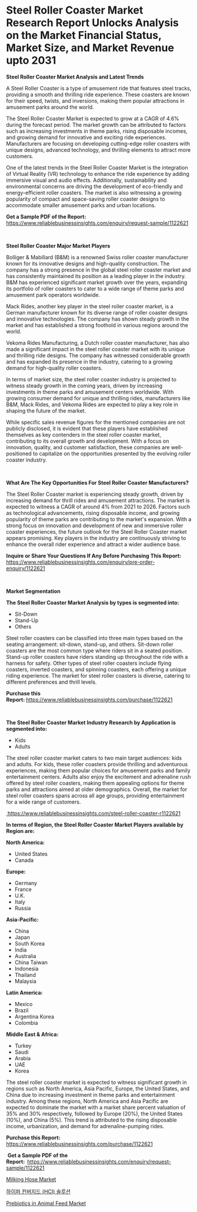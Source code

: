<p><h1>Steel Roller Coaster Market Research Report Unlocks Analysis on the Market Financial Status, Market Size, and Market Revenue upto 2031</h1></p><p><strong>Steel Roller Coaster Market Analysis and Latest Trends</strong></p>
<p><p>A Steel Roller Coaster is a type of amusement ride that features steel tracks, providing a smooth and thrilling ride experience. These coasters are known for their speed, twists, and inversions, making them popular attractions in amusement parks around the world.</p><p>The Steel Roller Coaster Market is expected to grow at a CAGR of 4.6% during the forecast period. The market growth can be attributed to factors such as increasing investments in theme parks, rising disposable incomes, and growing demand for innovative and exciting ride experiences. Manufacturers are focusing on developing cutting-edge roller coasters with unique designs, advanced technology, and thrilling elements to attract more customers.</p><p>One of the latest trends in the Steel Roller Coaster Market is the integration of Virtual Reality (VR) technology to enhance the ride experience by adding immersive visual and audio effects. Additionally, sustainability and environmental concerns are driving the development of eco-friendly and energy-efficient roller coasters. The market is also witnessing a growing popularity of compact and space-saving roller coaster designs to accommodate smaller amusement parks and urban locations.</p></p>
<p><strong>Get a Sample PDF of the Report:&nbsp;</strong> <a href="https://www.reliablebusinessinsights.com/enquiry/request-sample/1122621">https://www.reliablebusinessinsights.com/enquiry/request-sample/1122621</a></p>
<p>&nbsp;</p>
<p><strong>Steel Roller Coaster Major Market Players</strong></p>
<p><p>Bolliger & Mabillard (B&M) is a renowned Swiss roller coaster manufacturer known for its innovative designs and high-quality construction. The company has a strong presence in the global steel roller coaster market and has consistently maintained its position as a leading player in the industry. B&M has experienced significant market growth over the years, expanding its portfolio of roller coasters to cater to a wide range of theme parks and amusement park operators worldwide.</p><p>Mack Rides, another key player in the steel roller coaster market, is a German manufacturer known for its diverse range of roller coaster designs and innovative technologies. The company has shown steady growth in the market and has established a strong foothold in various regions around the world.</p><p>Vekoma Rides Manufacturing, a Dutch roller coaster manufacturer, has also made a significant impact in the steel roller coaster market with its unique and thrilling ride designs. The company has witnessed considerable growth and has expanded its presence in the industry, catering to a growing demand for high-quality roller coasters.</p><p>In terms of market size, the steel roller coaster industry is projected to witness steady growth in the coming years, driven by increasing investments in theme parks and amusement centers worldwide. With growing consumer demand for unique and thrilling rides, manufacturers like B&M, Mack Rides, and Vekoma Rides are expected to play a key role in shaping the future of the market.</p><p>While specific sales revenue figures for the mentioned companies are not publicly disclosed, it is evident that these players have established themselves as key contenders in the steel roller coaster market, contributing to its overall growth and development. With a focus on innovation, quality, and customer satisfaction, these companies are well-positioned to capitalize on the opportunities presented by the evolving roller coaster industry.</p></p>
<p>&nbsp;</p>
<p><strong>What Are The Key Opportunities For Steel Roller Coaster Manufacturers?</strong></p>
<p><p>The Steel Roller Coaster market is experiencing steady growth, driven by increasing demand for thrill rides and amusement attractions. The market is expected to witness a CAGR of around 4% from 2021 to 2026. Factors such as technological advancements, rising disposable income, and growing popularity of theme parks are contributing to the market's expansion. With a strong focus on innovation and development of new and immersive roller coaster experiences, the future outlook for the Steel Roller Coaster market appears promising. Key players in the industry are continuously striving to enhance the overall rider experience and attract a wider audience base.</p></p>
<p><strong>Inquire or Share Your Questions If Any Before Purchasing This Report:</strong> <a href="https://www.reliablebusinessinsights.com/enquiry/pre-order-enquiry/1122621">https://www.reliablebusinessinsights.com/enquiry/pre-order-enquiry/1122621</a></p>
<p>&nbsp;</p>
<p><strong>Market Segmentation</strong></p>
<p><strong>The Steel Roller Coaster Market Analysis by types is segmented into:</strong></p>
<p><ul><li>Sit-Down</li><li>Stand-Up</li><li>Others</li></ul></p>
<p><p>Steel roller coasters can be classified into three main types based on the seating arrangement: sit-down, stand-up, and others. Sit-down roller coasters are the most common type where riders sit in a seated position. Stand-up roller coasters have riders standing up throughout the ride with a harness for safety. Other types of steel roller coasters include flying coasters, inverted coasters, and spinning coasters, each offering a unique riding experience. The market for steel roller coasters is diverse, catering to different preferences and thrill levels.</p></p>
<p><strong>Purchase this Report:&nbsp;</strong><a href="https://www.reliablebusinessinsights.com/purchase/1122621">https://www.reliablebusinessinsights.com/purchase/1122621</a></p>
<p>&nbsp;</p>
<p><strong>The Steel Roller Coaster Market Industry Research by Application is segmented into:</strong></p>
<p><ul><li>Kids</li><li>Adults</li></ul></p>
<p><p>The steel roller coaster market caters to two main target audiences: kids and adults. For kids, these roller coasters provide thrilling and adventurous experiences, making them popular choices for amusement parks and family entertainment centers. Adults also enjoy the excitement and adrenaline rush offered by steel roller coasters, making them appealing options for theme parks and attractions aimed at older demographics. Overall, the market for steel roller coasters spans across all age groups, providing entertainment for a wide range of customers.</p></p>
<p><a href="https://www.reliablebusinessinsights.com/steel-roller-coaster-r1122621">&nbsp;https://www.reliablebusinessinsights.com/steel-roller-coaster-r1122621</a></p>
<p><strong>In terms of Region, the Steel Roller Coaster Market Players available by Region are:</strong></p>
<p>
    <p> <strong> North America: </strong>
        <ul>
            <li>United States</li>
            <li>Canada</li>
        </ul>
        </p> 
    <p> <strong> Europe: </strong>
        <ul>
            <li>Germany</li>
            <li>France</li>
            <li>U.K.</li>
            <li>Italy</li>
            <li>Russia</li>
        </ul>
        </p> 
    <p> <strong> Asia-Pacific: </strong>
        <ul>
            <li>China</li>
            <li>Japan</li>
            <li>South Korea</li>
            <li>India</li>
            <li>Australia</li>
            <li>China Taiwan</li>
            <li>Indonesia</li>
            <li>Thailand</li>
            <li>Malaysia</li>
        </ul>
        </p> 
    <p> <strong> Latin America: </strong>
        <ul>
            <li>Mexico</li>
            <li>Brazil</li>
            <li>Argentina Korea</li>
            <li>Colombia</li>
        </ul>
        </p> 
    <p> <strong> Middle East & Africa: </strong>
        <ul>
            <li>Turkey</li>
            <li>Saudi</li>
            <li>Arabia</li>
            <li>UAE</li>
            <li>Korea</li>
        </ul>
    </p>
    </p>
<p><p>The steel roller coaster market is expected to witness significant growth in regions such as North America, Asia Pacific, Europe, the United States, and China due to increasing investment in theme parks and entertainment industry. Among these regions, North America and Asia Pacific are expected to dominate the market with a market share percent valuation of 35% and 30% respectively, followed by Europe (20%), the United States (10%), and China (5%). This trend is attributed to the rising disposable income, urbanization, and demand for adrenaline-pumping rides.</p></p>
<p><strong>Purchase this Report: </strong><a href="https://www.reliablebusinessinsights.com/purchase/1122621">https://www.reliablebusinessinsights.com/purchase/1122621</a></p>
<p>&nbsp;<strong>Get a Sample PDF of the Report:&nbsp;&nbsp;</strong><a href="https://www.reliablebusinessinsights.com/enquiry/request-sample/1122621">https://www.reliablebusinessinsights.com/enquiry/request-sample/1122621</a></p>
<p><strong></strong></p>
<p><p><a href="https://github.com/sowravmitra0/Market-Research-Report-List-1/blob/main/milking-hose-market.md">Milking Hose Market</a></p><p><a href="https://github.com/anton65482023/Market-Research-Report-List-1/blob/main/5170491114076.md">하이퍼 컨버지드 (HCI) 솔루션</a></p><p><a href="https://github.com/kaiserrayhan25/Market-Research-Report-List-1/blob/main/prebiotics-in-animal-feed-market.md">Prebiotics in Animal Feed Market</a></p></p>